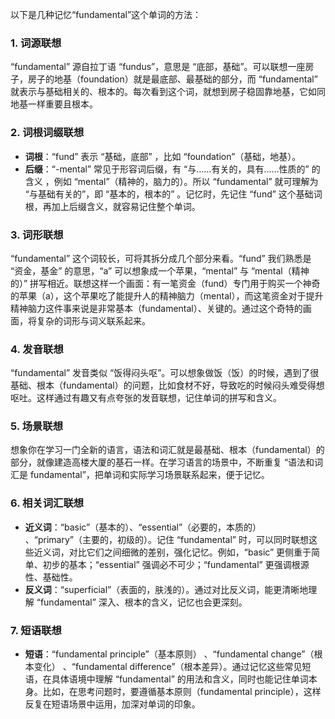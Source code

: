 以下是几种记忆“fundamental”这个单词的方法：

### 1. 词源联想
“fundamental” 源自拉丁语 “fundus”，意思是 “底部，基础”。可以联想一座房子，房子的地基（foundation）就是最底部、最基础的部分，而 “fundamental” 就表示与基础相关的、根本的。每次看到这个词，就想到房子稳固靠地基，它如同地基一样重要且根本。

### 2. 词根词缀联想
 - **词根**：“fund” 表示 “基础，底部”  ，比如 “foundation”（基础，地基）。
 - **后缀**：“-mental” 常见于形容词后缀，有 “与……有关的，具有……性质的” 的含义 ，例如 “mental”（精神的，脑力的）。所以 “fundamental” 就可理解为 “与基础有关的”，即 “基本的，根本的” 。记忆时，先记住 “fund” 这个基础词根，再加上后缀含义，就容易记住整个单词。

### 3. 词形联想
“fundamental” 这个词较长，可将其拆分成几个部分来看。“fund” 我们熟悉是 “资金，基金” 的意思，“a” 可以想象成一个苹果，“mental” 与 “mental（精神的）” 拼写相近。联想这样一个画面：有一笔资金（fund）专门用于购买一个神奇的苹果（a），这个苹果吃了能提升人的精神脑力（mental），而这笔资金对于提升精神脑力这件事来说是非常基本（fundamental）、关键的。通过这个奇特的画面，将复杂的词形与词义联系起来。

### 4. 发音联想
“fundamental” 发音类似 “饭得闷头呕”。可以想象做饭（饭）的时候，遇到了很基础、根本（fundamental）的问题，比如食材不好，导致吃的时候闷头难受得想呕吐。这样通过有趣又有点夸张的发音联想，记住单词的拼写和含义。

### 5. 场景联想
想象你在学习一门全新的语言，语法和词汇就是最基础、根本（fundamental）的部分，就像建造高楼大厦的基石一样。在学习语言的场景中，不断重复 “语法和词汇是 fundamental”，把单词和实际学习场景联系起来，便于记忆。

### 6. 相关词汇联想
 - **近义词**：“basic”（基本的）、“essential”（必要的，本质的） 、“primary”（主要的，初级的）。记住 “fundamental” 时，可以同时联想这些近义词，对比它们之间细微的差别，强化记忆。例如，“basic” 更侧重于简单、初步的基本；“essential” 强调必不可少；“fundamental” 更强调根源性、基础性。
 - **反义词**：“superficial”（表面的，肤浅的）。通过对比反义词，能更清晰地理解 “fundamental” 深入、根本的含义，记忆也会更深刻。

### 7. 短语联想
 - **短语**：“fundamental principle”（基本原则） 、“fundamental change”（根本变化） 、“fundamental difference”（根本差异）。通过记忆这些常见短语，在具体语境中理解 “fundamental” 的用法和含义，同时也能记住单词本身。比如，在思考问题时，要遵循基本原则（fundamental principle），这样反复在短语场景中运用，加深对单词的印象。 